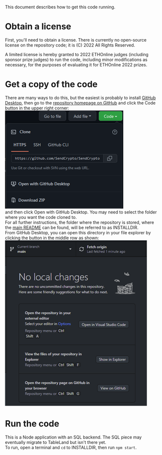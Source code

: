 This document describes how to get this code running.

# Obtain a license
First, you'll need to obtain a license.  There is currently no open-source license on the repository code; 
it is (C) 2022 All Rights Reserved.

A limited license is hereby granted to 2022 ETHOnline judges (including sponsor prize judges) to run the code, 
including minor modifications as necessary, for the purposes of evaluating it for ETHOnline 2022 prizes. 

# Get a copy of the code
There are many ways to do this, but the easiest is probably to install
[GitHub Desktop](https://desktop.github.com/), then go to the
[repository homepage on GitHub](https://github.com/SendCrypto/SendCrypto)
and click the Code button in the upper right corner:  
![Screenshot of clicking 'Code' drop-down button in dark mode](images/CodeButton.png)  
and then click Open with GitHub Desktop.
You may need to select the folder where you want the code cloned to.  
For all further instructions, the folder where the repository is stored, where the
[main README](../README.md) can be found, will be referred to as INSTALLDIR.  
From GitHub Desktop, you can open this directory in your file explorer by clicking the
button in the middle row as shown:  
![Screenshot of GitHub Desktop with this repo open in dark mode](images/GitHubDesktop.png)  

# Run the code
This is a Node application with an SQL backend.  The SQL piece may eventually migrate to TableLand but isn't there yet.  
To run, open a terminal and `cd` to INSTALLDIR, then run `npm start`.  
